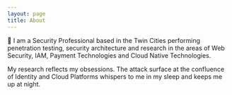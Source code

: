 ```yaml
---
layout: page
title: About
---
```


:wave: 
I am a Security Professional based in the Twin Cities performing penetration testing, security architecture and research in the areas of Web Security, IAM, Payment Technologies and Cloud Native Technologies.  

My research reflects my obsessions.
The attack surface at the confluence of Identity and Cloud Platforms whispers to me in my sleep and keeps me up at night.



[contact]: https://twitter.com/nightmareJS
